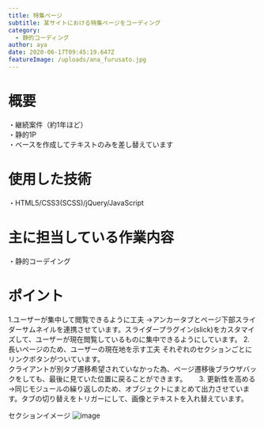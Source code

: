 ```yaml
---
title: 特集ページ
subtitle: 某サイトにおける特集ページをコーディング
category:
  - 静的コーディング
author: aya
date: 2020-06-17T09:45:19.647Z
featureImage: /uploads/ana_furusato.jpg
---
```

# 概要

・継続案件（約1年ほど）   
・静的1P  
・ベースを作成してテキストのみを差し替えています

# 使用した技術

・HTML5/CSS3(SCSS)/jQuery/JavaScript

# 主に担当している作業内容

・静的コーデイング

# ポイント

1.ユーザーが集中して閲覧できるように工夫 
→アンカータブとページ下部スライダーサムネイルを連携させています。スライダープラグイン(slick)をカスタマイズして、ユーザーが現在閲覧しているものに集中できるようにしています。
2. 長いページのため、ユーザーの現在地を示す工夫
それぞれのセクションごとにリンクボタンがついています。\
   クライアントが別タブ遷移希望されていなかった為、ページ遷移後ブラウザバックをしても、最後に見ていた位置に戻ることができます。　　
3. 更新性を高める  
→同じモジュールの繰り返しのため、オブジェクトにまとめて出力させています。タブの切り替えをトリガーにして、画像とテキストを入れ替えています。

セクションイメージ ![image](/uploads/furusato.ana.co.jp_feature_list001_v3.html.png "section")